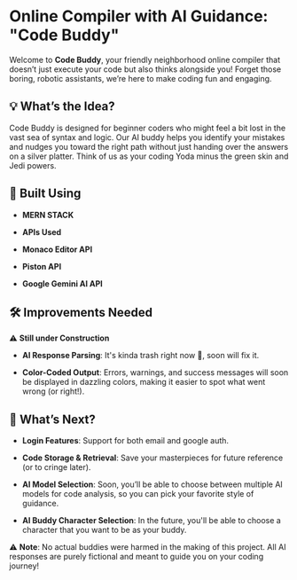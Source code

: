 # Online Compiler with AI Guidance: "Code Buddy"

Welcome to **Code Buddy**, your friendly neighborhood online compiler that doesn’t just execute your code but also thinks alongside you! Forget those boring, robotic assistants, we’re here to make coding fun and engaging.

## 💡 What’s the Idea?

Code Buddy is designed for beginner coders who might feel a bit lost in the vast sea of syntax and logic. Our AI buddy helps you identify your mistakes and nudges you toward the right path without just handing over the answers on a silver platter. Think of us as your coding Yoda minus the green skin and Jedi powers.

## 💪 Built Using

- **MERN STACK**

- **APIs Used**
 - **Monaco Editor API**
   
 - **Piston API** 
 
 - **Google Gemini AI API**

## 🛠️ Improvements Needed

⚠️ **Still under Construction**

- **AI Response Parsing**: It's kinda trash right now 🥲, soon will fix it.

- **Color-Coded Output**: Errors, warnings, and success messages will soon be displayed in dazzling colors, making it easier to spot what went wrong (or right!).

## 🔮 What’s Next?

- **Login Features**: Support for both email and google auth.

- **Code Storage & Retrieval**: Save your masterpieces for future reference (or to cringe later).

- **AI Model Selection**: Soon, you’ll be able to choose between multiple AI models for code analysis, so you can pick your favorite style of guidance.
  
- **AI Buddy Character Selection**: In the future, you'll be able to choose a character that you want to be as your buddy.


⚠️ **Note**: No actual buddies were harmed in the making of this project. All AI responses are purely fictional and meant to guide you on your coding journey!
